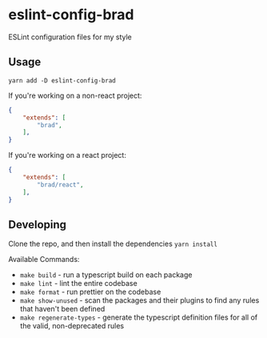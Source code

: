 # eslint-config-brad

ESLint configuration files for my style

## Usage

`yarn add -D eslint-config-brad`

If you're working on a non-react project:

```JSON
{
    "extends": [
        "brad",
    ],
}
```

If you're working on a react project:

```JSON
{
    "extends": [
        "brad/react",
    ],
}
```

## Developing

Clone the repo, and then install the dependencies `yarn install`

Available Commands:

-   `make build` - run a typescript build on each package
-   `make lint` - lint the entire codebase
-   `make format` - run prettier on the codebase
-   `make show-unused` - scan the packages and their plugins to find any rules that haven't been defined
-   `make regenerate-types` - generate the typescript definition files for all of the valid, non-deprecated rules
